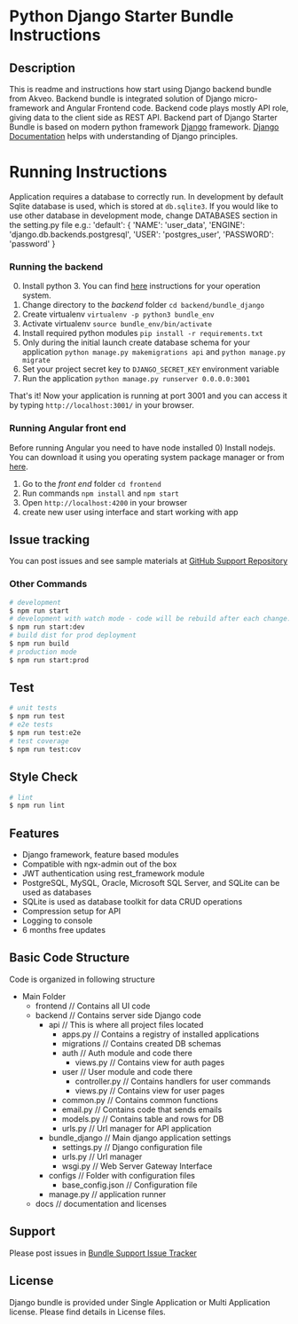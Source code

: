 # Python Django Starter Bundle Instructions
## Description
This is readme and instructions how start using Django backend bundle from Akveo. Backend bundle is integrated solution of Django micro-framework and Angular Frontend code. Backend code plays mostly API role, giving data to the client side as REST API.
Backend part of Django Starter Bundle is based on modern python framework [Django](https://www.djangoproject.com/) framework.
[Django Documentation](https://docs.djangoproject.com/en/2.2/) helps with understanding of Django principles.

# Running Instructions
Application requires a database to correctly run. In development by default Sqlite database is used, which is stored at `db.sqlite3`. If you would like to use other database in development mode, change DATABASES section in the setting.py file e.g.:
    'default': {
        'NAME': 'user_data',
        'ENGINE': 'django.db.backends.postgresql',
        'USER': 'postgres_user',
        'PASSWORD': 'password'
    }


### Running the backend
0) Install python 3. You can find [here](https://realpython.com/installing-python/) instructions for your operation system.
1) Change directory to the *backend* folder `cd backend/bundle_django`
2) Create virtualenv `virtualenv -p python3 bundle_env`
3) Activate virtualenv `source bundle_env/bin/activate`
4) Install required python modules `pip install -r requirements.txt`
5) Only during the initial launch create database schema for your application `python manage.py makemigrations api` and `python manage.py migrate`
6) Set your project secret key to `DJANGO_SECRET_KEY` environment variable
7) Run the application `python manage.py runserver 0.0.0.0:3001`

That's it! Now your application is running at port 3001 and you can access it by typing `http://localhost:3001/` in your browser.

### Running Angular front end
Before running Angular you need to have node installed 
0) Install nodejs. You can download it using you operating system package manager or from [here](https://nodejs.org/en/download/).
1) Go to the *front end* folder `cd frontend`
2) Run commands `npm install` and `npm start`
3) Open `http://localhost:4200` in your browser
4) create new user using interface and start working with app

## Issue tracking
You can post issues and see sample materials at [GitHub Support Repository](https://github.com/akveo/ngx-admin-bundle-support/issues)

### Other Commands
```bash
# development
$ npm run start
# development with watch mode - code will be rebuild after each change. it runs `nodemon` module to watch over changes and re-run node api automatically. 
$ npm run start:dev
# build dist for prod deployment
$ npm run build
# production mode
$ npm run start:prod
```

## Test
```bash
# unit tests
$ npm run test
# e2e tests
$ npm run test:e2e
# test coverage
$ npm run test:cov
```

## Style Check
```bash
# lint
$ npm run lint
```

## Features
 - Django framework, feature based modules
 - Compatible with ngx-admin out of the box
 - JWT authentication using rest_framework module
 - PostgreSQL, MySQL, Oracle, Microsoft SQL Server, and SQLite can be used as databases
 - SQLite is used as database toolkit for data CRUD operations
 - Compression setup for API
 - Logging to console
 - 6 months free updates
 
## Basic Code Structure
Code is organized in following structure
 - Main Folder
    - frontend // Contains all UI code
    - backend // Contains server side Django code
        - api // This is where all project files located
            - apps.py // Contains a registry of installed applications
            - migrations // Contains created DB schemas
            - auth // Auth module and code there
                - views.py // Contains view for auth pages
            - user // User module and code there
                - controller.py // Contains handlers for user commands
                - views.py // Contains view for user pages
            - common.py // Contains common functions
            - email.py // Contains code that sends emails
            - models.py // Contains table and rows for DB
            - urls.py // Url manager for API application
        - bundle_django // Main django application settings
            - settings.py // Django configuration file
            - urls.py // Url manager
            - wsgi.py // Web Server Gateway Interface
        - configs // Folder with configuration files
            - base_config.json // Configuration file
        - manage.py // application runner     
    - docs // documentation and licenses

## Support
Please post issues in [Bundle Support Issue Tracker](https://github.com/akveo/ngx-admin-bundle-support/issues)

## License
Django bundle is provided under Single Application or Multi Application license. Please find details in License files.
